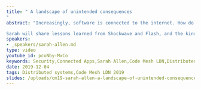 ```yaml
---
title: " A landscape of unintended consequences
"
abstract: "Increasingly, software is connected to the internet. How do we design software that will do what it was designed to do without making humans and connected systems vulnerable? 

Sarah will share lessons learned from Shockwave and Flash, and the kinds of modern exploits that ought to keep you up at night, along with both modern and time-tested techniques that every developer should know."
speakers:
- _speakers/sarah-allen.md
type: video
youtube_id: pcuNby-MxCo
keywords: Security,Connected Apps,Sarah Allen,Code Mesh LDN,Distributed systems,Internet safety
date: 2019-12-04
tags: Distributed systems,Code Mesh LDN 2019
slides: /uploads/cm19-sarah-allen-a-landscape-of-unintended-consequences-compressed.pdf
---
```

